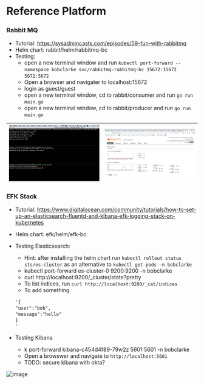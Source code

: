 # Reference Platform
### Rabbit MQ 
* Tutorial: https://sysadmincasts.com/episodes/59-fun-with-rabbitmq
* Helm chart: rabbit/helm/rabbitmq-bc
* Testing:
  * open a new terminal window and run ```kubectl port-forward --namespace bobclarke svc/rabbitmq-rabbitmq-bc 15672:15672 5672:5672```
  * Open a browser and navigater to localhost:15672
  * login as guest/guest
  * open a new terminal window, cd to rabbit/consumer and run ```go run main.go```
  * open a new terminal window, cd to rabbit/producer and run ```go run main.go```
  
| ![image](rabbit/images/testing1.png)|![image](rabbit/images/console.png)|
|---|---|

### EFK Stack 
* Tutorial: https://www.digitalocean.com/community/tutorials/how-to-set-up-an-elasticsearch-fluentd-and-kibana-efk-logging-stack-on-kubernetes
* Helm chart: efk/helm/efk-bc
* Testing Elasticsearch:
  * Hint: after installing the helm chart run ```kubectl rollout status sts/es-cluster``` as an alternative to ```kubectl get pods -n bobclarke```
  * kubectl port-forward es-cluster-0 9200:9200 -n bobclarke
  * curl http://localhost:9200/_cluster/state?pretty
  * To list indices, run ```curl http://localhost:9200/_cat/indices```
  * To add something
  ```curl -X POST http://localhost:9200/my_index/my_type_my_id -H 'Content-Type: application/json' -d \
  '{
  "user":"bob",
  "message":"hello"
  }
  '
  ```
  

* Testing Kibana
  * k port-forward kibana-c454d4f89-79w2z 5601:5601 -n bobclarke
  * Open a browswer and navigate to ```http://localhost:5601```
  * TODO: secure kibana with okta?

![image](https://docs.google.com/drawings/d/e/2PACX-1vQek78qhp8iu5PakFdCOzUDOiYI2aQvjH9aIGX7C_PBJd6tK4-p4YSo5I3x0k1sLQVk11oa6xAO1KaR/pub?w=2108&h=1088)
